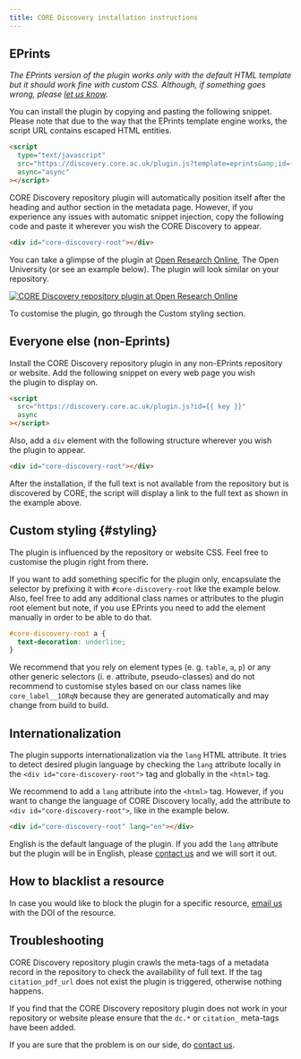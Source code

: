 ```yaml
---
title: CORE Discovery installation instructions
---
```


## EPrints

*The EPrints version of the&nbsp;plugin works only with the default
HTML template but it should work fine with custom CSS.
Although, if something goes wrong, please [let us know][team-email].*

You can install the&nbsp;plugin by copying and pasting the following snippet.
Please note that due to the way that the EPrints template engine works,
the script URL contains escaped HTML entities.

```html
<script
  type="text/javascript"
  src="https://discovery.core.ac.uk/plugin.js?template=eprints&amp;id={{ key }}" 
  async="async"
></script>
```

CORE&nbsp;Discovery repository plugin will automatically position itself after
the heading and author section in the metadata page. However, if you experience
any issues with automatic snippet injection, copy the following code and paste
it wherever you wish the CORE&nbsp;Discovery to appear.

```html
<div id="core-discovery-root"></div>
```

You can take a glimpse of the&nbsp;plugin at [Open Research
Online](http://oro.open.ac.uk/56725/), The Open University (or see an example
below). The&nbsp;plugin will look similar on your repository.

<div class="card card-body mb-3">
  <a href="http://oro.open.ac.uk/54889/" title="Open example in ORO">
    <img
      class="img-fluid"
      src="https://core.ac.uk/images/discovery/oro-repository-plugin.png"
      alt="CORE Discovery repository plugin at Open Research Online"
    >
  </a>
</div>

To customise the&nbsp;plugin, go through the Custom styling section.


## Everyone else (non-Eprints)

Install the CORE&nbsp;Discovery repository plugin in any non-EPrints repository
or website. Add the following snippet on every web page you wish
the&nbsp;plugin to display on.

```html
<script 
  src="https://discovery.core.ac.uk/plugin.js?id={{ key }}" 
  async
></script>
```

Also, add a `div` element with the following structure wherever you wish
the&nbsp;plugin to appear.

```html
<div id="core-discovery-root"></div>
```

After the installation, if the full text is not available from the repository
but is discovered by CORE, the script will display a link to the full text as
shown in the example above.

## Custom styling {#styling}

The&nbsp;plugin is influenced by the repository or website CSS. Feel free to 
customise the&nbsp;plugin right from there.

If you want to add something specific for the&nbsp;plugin only, encapsulate the
selector by prefixing it with `#core-discovery-root` like the example below.
Also, feel free to add any additional class names or attributes to the plugin
root element but note, if you use EPrints you need to add the element 
manually in order to be able to do that. 

```css
#core-discovery-root a {
  text-decoration: underline;
}
```

We recommend that you rely on element types (e.&nbsp;g.&nbsp;`table`, `a`, `p`) 
or any other generic selectors (i.&nbsp;e.&nbsp;attribute, pseudo-classes) and
do not recommend to customise styles based on our class names like 
`core_label__1ORqN` because they are generated automatically and may change
from build to build.

## Internationalization

The plugin supports internationalization via the `lang` HTML attribute. 
It tries to detect desired plugin language by checking the `lang` attribute
locally in the `<div id="core-discovery-root">` tag
and globally in the `<html>` tag.

We recommend to add a `lang` attribute into the `<html>` tag.
However, if you want to change the language of CORE&nbsp;Discovery locally,
add the attribute to `<div id="core-discovery-root">`, like in the example
below.

```html
<div id="core-discovery-root" lang="en"></div>
```

English is the default language of the plugin. If you add the `lang` attribute
but the plugin will be in English, please [contact us][team-email] and
we will sort it out.


## How to blacklist a resource

In case you would like to block the&nbsp;plugin for a specific resource,
[email us][team-email] with the DOI of the resource.

## Troubleshooting

CORE&nbsp;Discovery repository plugin crawls the meta-tags of a metadata record
in the repository to check the availability of full text. If the tag
`citation_pdf_url` does not exist the&nbsp;plugin is triggered, otherwise
nothing happens.

If you find that the CORE&nbsp;Discovery repository plugin does not work in your
repository or website please ensure that the `dc.*` or `citation_` meta-tags
have been added.

If you are sure that the problem is on our side, do [contact us][team-email].


[team-email]: mailto:thet&#101;&#97;m&#64;c&#111;re&#46;&#97;c&#46;&#117;k
